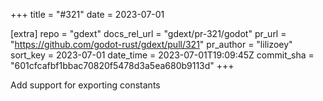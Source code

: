 +++
title = "#321"
date = 2023-07-01

[extra]
repo = "gdext"
docs_rel_url = "gdext/pr-321/godot"
pr_url = "https://github.com/godot-rust/gdext/pull/321"
pr_author = "lilizoey"
sort_key = 2023-07-01
date_time = 2023-07-01T19:09:45Z
commit_sha = "601cfcafbf1bbac70820f5478d3a5ea680b9113d"
+++

Add support for exporting constants
